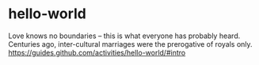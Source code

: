 # hello-world

Love knows no boundaries – this is what everyone has probably heard. Centuries ago, 
inter-cultural marriages were the prerogative of royals only.
https://guides.github.com/activities/hello-world/#intro
